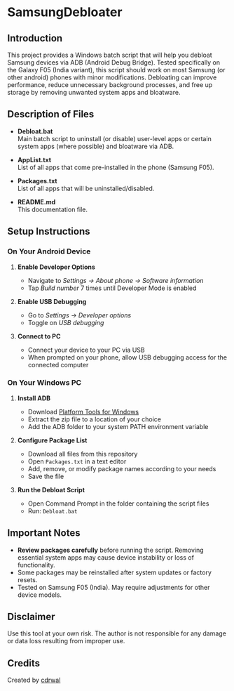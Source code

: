 # SamsungDebloater
## Introduction

This project provides a Windows batch script that will help you debloat Samsung devices via ADB (Android Debug Bridge). Tested specifically on the Galaxy F05 (India variant), this script should work on most Samsung (or other android) phones with minor modifications. Debloating can improve performance, reduce unnecessary background processes, and free up storage by removing unwanted system apps and bloatware.

## Description of Files

- **Debloat.bat**  
  Main batch script to uninstall (or disable) user-level apps or certain system apps (where possible) and bloatware via ADB.

- **AppList.txt**  
  List of all apps that come pre-installed in the phone (Samsung F05).

- **Packages.txt**   
   List of all apps that will be uninstalled/disabled.

- **README.md**  
  This documentation file.

## Setup Instructions

### On Your Android Device

1. **Enable Developer Options**
   - Navigate to *Settings → About phone → Software information*
   - Tap *Build number* 7 times until Developer Mode is enabled

2. **Enable USB Debugging**
   - Go to *Settings → Developer options*
   - Toggle on *USB debugging*

3. **Connect to PC**
   - Connect your device to your PC via USB
   - When prompted on your phone, allow USB debugging access for the connected computer

### On Your Windows PC

1. **Install ADB**
   - Download [Platform Tools for Windows](https://developer.android.com/tools/releases/platform-tools)
   - Extract the zip file to a location of your choice
   - Add the ADB folder to your system PATH environment variable

2. **Configure Package List**
   - Download all files from this repository
   - Open `Packages.txt` in a text editor
   - Add, remove, or modify package names according to your needs
   - Save the file

3. **Run the Debloat Script**
   - Open Command Prompt in the folder containing the script files
   - Run: `Debloat.bat`

## Important Notes

- **Review packages carefully** before running the script. Removing essential system apps may cause device instability or loss of functionality.
- Some packages may be reinstalled after system updates or factory resets.
- Tested on Samsung F05 (India). May require adjustments for other device models.

## Disclaimer

Use this tool at your own risk. The author is not responsible for any damage or data loss resulting from improper use.

## Credits

Created by [cdrwal](https://github.com/cdrwal)